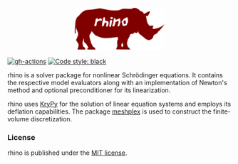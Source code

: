 <p align="center">
  <a href="https://github.com/nschloe/rhino"><img alt="logo" src="logo/logo.svg" width="40%"></a>
</p>

[![gh-actions](https://img.shields.io/github/workflow/status/nschloe/rhino/ci?style=flat-square)](https://github.com/nschloe/rhino/actions?query=workflow%3Atests)
[![Code style: black](https://img.shields.io/badge/code%20style-black-000000.svg?style=flat-square)](https://github.com/psf/black)

rhino is a solver package for nonlinear Schrödinger equations. It contains the
respective model evaluators along with an implementation of Newton's method and
optional preconditioner for its linearization.

rhino uses [KryPy](https://github.com/andrenarchy/krypy) for the solution of
linear equation systems and employs its deflation capabilities. The package
[meshplex](https://github.com/nschloe/meshplex) is used to construct the
finite-volume discretization.

### License

rhino is published under the [MIT license](https://en.wikipedia.org/wiki/MIT_License).
